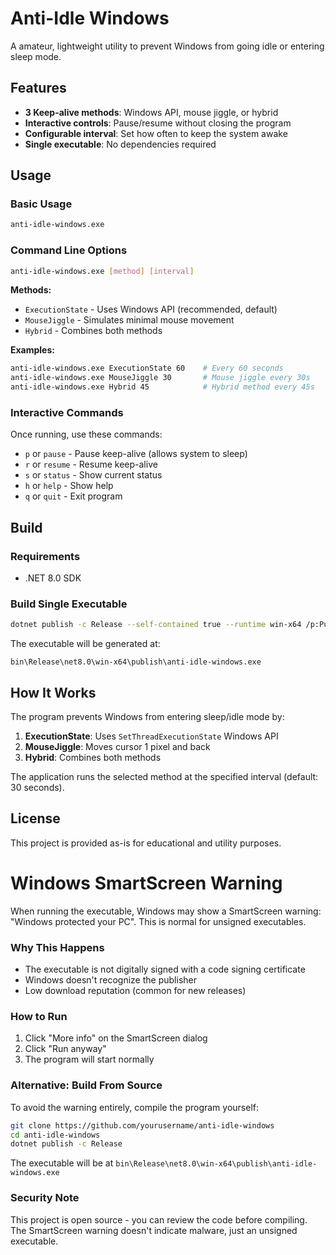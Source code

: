 # Anti-Idle Windows

A amateur, lightweight utility to prevent Windows from going idle or entering sleep mode.

## Features

- **3 Keep-alive methods**: Windows API, mouse jiggle, or hybrid
- **Interactive controls**: Pause/resume without closing the program
- **Configurable interval**: Set how often to keep the system awake
- **Single executable**: No dependencies required

## Usage

### Basic Usage
```bash
anti-idle-windows.exe
```

### Command Line Options
```bash
anti-idle-windows.exe [method] [interval]
```

**Methods:**
- `ExecutionState` - Uses Windows API (recommended, default)
- `MouseJiggle` - Simulates minimal mouse movement
- `Hybrid` - Combines both methods

**Examples:**
```bash
anti-idle-windows.exe ExecutionState 60    # Every 60 seconds
anti-idle-windows.exe MouseJiggle 30       # Mouse jiggle every 30s
anti-idle-windows.exe Hybrid 45            # Hybrid method every 45s
```

### Interactive Commands

Once running, use these commands:

- `p` or `pause` - Pause keep-alive (allows system to sleep)
- `r` or `resume` - Resume keep-alive
- `s` or `status` - Show current status
- `h` or `help` - Show help
- `q` or `quit` - Exit program

## Build

### Requirements
- .NET 8.0 SDK

### Build Single Executable
```bash
dotnet publish -c Release --self-contained true --runtime win-x64 /p:PublishSingleFile=true
```

The executable will be generated at:
```
bin\Release\net8.0\win-x64\publish\anti-idle-windows.exe
```

## How It Works

The program prevents Windows from entering sleep/idle mode by:

1. **ExecutionState**: Uses `SetThreadExecutionState` Windows API
2. **MouseJiggle**: Moves cursor 1 pixel and back
3. **Hybrid**: Combines both methods

The application runs the selected method at the specified interval (default: 30 seconds).

## License

This project is provided as-is for educational and utility purposes.


# Windows SmartScreen Warning

When running the executable, Windows may show a SmartScreen warning: "Windows protected your PC". This is normal for unsigned executables.

### Why This Happens
- The executable is not digitally signed with a code signing certificate
- Windows doesn't recognize the publisher
- Low download reputation (common for new releases)

### How to Run
1. Click "More info" on the SmartScreen dialog
2. Click "Run anyway"
3. The program will start normally

### Alternative: Build From Source
To avoid the warning entirely, compile the program yourself:

```bash
git clone https://github.com/yourusername/anti-idle-windows
cd anti-idle-windows
dotnet publish -c Release
```

The executable will be at `bin\Release\net8.0\win-x64\publish\anti-idle-windows.exe`

### Security Note
This project is open source - you can review the code before compiling. The SmartScreen warning doesn't indicate malware, just an unsigned executable.